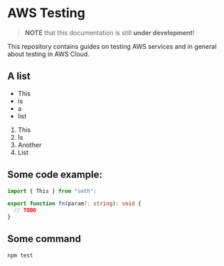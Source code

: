 # AWS Testing

> **NOTE** that this documentation is still **under development**!

This repository contains guides on testing AWS services and in general about testing in AWS Cloud.

## A list

- This 
- is
- a
- list

1. This
2. Is
3. Another
4. List

## Some code example:

```typescript
import { This } from "smth";

export function fn(param?: string): void {
  // TODO
}
```

## Some command

```shell
npm test
```
